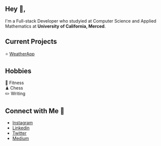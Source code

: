 ## Hey :wave:,

I'm a Full-stack Developer who studyied at Computer Science and Applied Mathematics at <strong>University of California, Merced</strong>.
## Current Projects <br/>
⭐️ [WeatherApp](https://github.com/jvastola/WeatherApp)

## Hobbies <br/>
💪 Fitness <br/>
♟ Chess <br/>
✏️ Writing  <br/>
## Connect with Me 🌱
- [Instagram](https://www.instagram.com/johnathan.vastola) <br/>
- [Linkedin](https://www.linkedin.com/in/jvastola/) <br/>
- [Twitter](https://twitter.com/johnvastola) <br/>
- [Medium](https://medium.com/@johnvastola) <br/>

